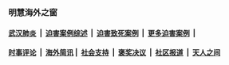 
### 明慧海外之窗

####  [武汉肺炎](indexes/365.md?t=03311900) &nbsp;|&nbsp;  [迫害案例综述](indexes/328.md?t=03311900) &nbsp;|&nbsp; [迫害致死案例](indexes/277.md?t=03311900)  &nbsp;|&nbsp; [更多迫害案例](indexes/81.md?t=03311900)  &nbsp;|&nbsp; 
####  [时事评论](indexes/19.md?t=03311900) &nbsp;|&nbsp; [海外简讯](indexes/245.md?t=03311900)&nbsp;|&nbsp;  [社会支持](indexes/140.md?t=03311900) &nbsp;|&nbsp; [褒奖决议](indexes/282.md?t=03311900) &nbsp;|&nbsp; [社区报道](indexes/91.md?t=03311900)  &nbsp;|&nbsp; [天人之间](indexes/78.md?t=03311900) 

